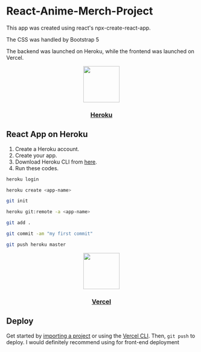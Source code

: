 # React-Anime-Merch-Project

This app was created using react's npx-create-react-app.

The CSS was handled by Bootstrap 5

The backend was launched on Heroku, while the frontend was launched on Vercel.


<p align="center">
  <a href="https://heroku.com">
    <img src="https://cdn-icons-png.flaticon.com/512/873/873120.png" height="96">
    <h3 align="center">Heroku</h3>
  </a>
</p>

## React App on Heroku

1) Create a Heroku account.
2) Create your app.
3) Download Heroku CLI from [here](https://devcenter.heroku.com/articles/heroku-cli#download-and-install).
4) Run these codes.
```bash
heroku login
```
```bash
heroku create <app-name>
```
```bash
git init
```
```bash
heroku git:remote -a <app-name>
```
```bash
git add .
```
```bash
git commit -am "my first commit"
```
```bash
git push heroku master
```

<p align="center">
  <a href="https://vercel.com">
    <img src="https://assets.vercel.com/image/upload/v1588805858/repositories/vercel/logo.png" height="96">
    <h3 align="center">Vercel</h3>
  </a>
</p>

## Deploy

Get started by [importing a project](https://vercel.com/new) or using the [Vercel CLI](https://vercel.com/cli). Then, `git push` to deploy.
I would definitely recommend using for front-end deployment